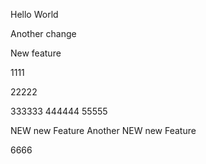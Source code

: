 Hello World

Another change

New feature

1111

22222

333333
444444
55555

NEW new Feature
Another NEW new Feature

6666